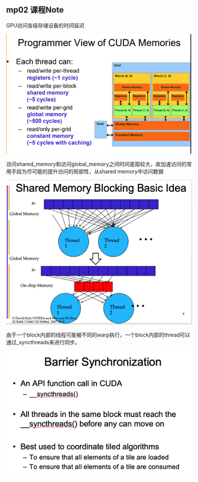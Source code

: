 ## mp02 课程Note

GPU访问各级存储设备的时间延迟

![](../imgs/mp02_note1.png)

访问shared_memory和访问global_memory之间时间差距较大，故加速访问的常用手段为尽可能的提升访问的局部性，从shared memory中访问数据

![](../imgs/mp02_note2.png)


由于一个block内部的线程可能被不同的warp执行，一个block内部的thread可以通过_syncthreads来进行同步。

![](../imgs/mp02_note3.png)

